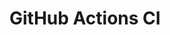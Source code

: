 # GitHub Actions CI












































































































































































































































































































































































































































































































































































































































































































































































































































































































